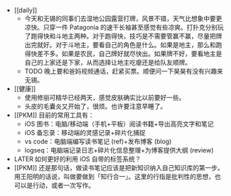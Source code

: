 - [[daily]]
	- 今天和无锡的同事们去湿地公园露营打牌，风景不错，天气比想象中要更凉快。只穿一件 Patagonia 的速干长袖甚至感觉有些凉爽。打扑克分别玩了跑得快和斗地主两种。对于跑得快，技巧是不需要管赢不赢，尽量把牌出完就好。对于斗地主，要看自己的角色是什么。如果是地主，那么和跑得快差不多。如果是农民，自己牌好就尽快出。如果牌不好，要看地主是自己的上家还是下家，从而选择让地主吃瘪还是给队友顺牌。
	- TODO 晚上要和爸妈视频通话，赶紧买票。顺便问一下昊昊有没有兴趣来无锡。
- [[健康]]
	- 使用修丽可精华已经两天，感觉皮肤确实比以前要好一些。
	- 头皮的毛囊炎又开始了，很烦。也许要注意早睡了。
- [[PKM]] 目前的常用工具有：
	- iOS 图书：电脑/移动端（手机+平板）阅读书籍+导出高亮文字和笔记
	- iOS 备忘录：移动端的灵感记录+碎片化捕捉
	- vs code：电脑端编写读书笔记 (ref)+发布博客 (blog)
	- logseq：电脑端记录日志+碎片化信息整理+为博客提供大纲 (review)
- LATER 如何更好的利用 iOS 自带的标签系统？
- [[PKM]] 还是那句话，做读书笔记应该是把新知识纳入自己知识库的第一步。用王阳明的话说，叫做要做到「知行合一」。这里的行指是批判性的思想，也可以是行动，或者一次写作。